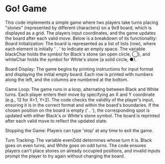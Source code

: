 # Go! Game

This code implements a simple game where two players take turns placing "stones" (represented by different characters) on a 9x9 board, which is displayed as a grid. The players input coordinates, and the game updates the board after each valid move. Below is a breakdown of its functionality:
Board Initialization:
The board is represented as a list of lists (row), where each element is initially ' . ' to indicate an empty space.
The variable blackChar holds the symbol for Black's stone (an open circle, ◯), and whiteChar holds the symbol for White's stone (a solid circle, ●).

Board Display:
The game begins by printing instructions for input format and displaying the initial empty board. Each row is printed with numbers along the left, and the columns are numbered at the bottom.

Game Loop:
The game runs in a loop, alternating between Black and White turns. Each player enters their move by specifying an X and Y coordinate (e.g., 12 for X=1, Y=2).
The code checks the validity of the player's input, ensuring it is in the correct format and within the board's boundaries.
If the chosen position on the board is empty (' . '), the corresponding spot is updated with either Black's or White's stone symbol.
The board is reprinted after each valid move to reflect the updated state.

Stopping the Game:
Players can type 'stop' at any time to exit the game.

Turn Tracking:
The variable evenOdd determines whose turn it is. Black goes on even turns, and White goes on odd turns.
The code ensures players can't place stones on already occupied positions, and invalid inputs prompt the player to try again without changing the board.
